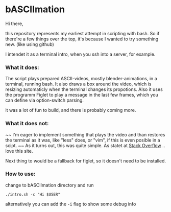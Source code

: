 # bASCIImation

Hi there, 

this repository represents my earliest attempt in scripting with bash.
So if there're a few things over the top, it's because I wanted to try something new. (like using github)

I intendet it as a terminal intro, when you ssh into a server, for example.

### What it does:

The script plays prepared ASCII-videos, mostly blender-animations, in a terminal, running bash. It also draws a box around the video, which is resizing automaticly when the terminal changes its propotions.
Also it uses the programm Figlet to play a message in the last few frames, which you can define via option-switch parsing.

it was a lot of fun to build, and there is probably coming more.

### What it does not:

~~ I'm eager to implement something that plays the video and than restores the terminal as it was, like "less" does, or "vim", if this is even posible in a scipt. ~~
As it turns out, this was quite simple. As statet at [Stack Overflow](http://stackoverflow.com/questions/39065430/bash-reset-terminal-output-as-it-was-before) .. love this site.

Next thing to would be a fallback for figlet, so it doesn't need to be installed. 

### How to use:

change to bASCIImation directory and run 
```
./intro.sh -c "Hi $USER"
```
alternatively you can add the `-i` flag to show some debug info
